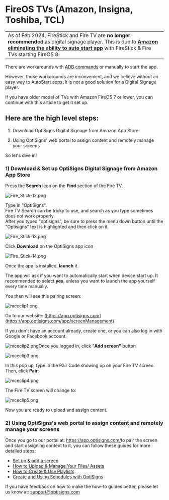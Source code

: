 # FireOS TVs (Amazon, Insigna, Toshiba, TCL)

|  |
| --- |
| As of Feb 2024, FireStick and Fire TV are **no longer recommended** as digital signage player. This is due to **[Amazon eliminating the ability to auto start app](https://www.aftvnews.com/amazon-blocks-long-running-fire-tv-capability-breaking-popular-apps-with-no-warning-and-giving-developers-the-runaround/)** with FireStick & Fire TVs starting FireOS 8. |

There are workarounds with [ADB commands](https://support.optisigns.com/hc/en-us/articles/23274673797139) or manually to start the app.

However, those workarounds are inconvenient, and we believe without an easy way to AutoStart apps, it is not a good solution for a Digital Signage player.

If you have older model of TVs with Amazon FireOS 7 or lower, you can continue with this article to get it set up.

## **Here are the high level steps:**

1) Download OptiSigns Digital Signage from Amazon App Store

2) Using OptiSigns' web portal to assign content and remotely manage your screens

So let's dive in!

### **1) Download & Set up OptiSigns Digital Signage from Amazon App Store**

Press the **Search** icon on the **Find** section of the Fire TV,

![Fire_Stick-12.png](https://support.optisigns.com/hc/article_attachments/26399157505811)

Type in "OptiSigns".  
Fire TV Search can be tricky to use, and search as you type sometimes does not work properly.  
After you typed "optisigns", be sure to press the menu down button until the "Optisigns" text is highlighted and then click on it.

![Fire_Stick-13.png](https://support.optisigns.com/hc/article_attachments/26399157512211)

Click **Download** on the OptiSigns app icon

![Fire_Stick-14.png](https://support.optisigns.com/hc/article_attachments/26399157514387)

Once the app is installed, **launch** it.

The app will ask if you want to automatically start when device start up. It recommended to select **yes**, unless you want to launch the app yourself every time manually.

You then will see this pairing screen:

![mceclip1.png](https://support.optisigns.com/hc/article_attachments/26399157527059)

Go to our website: [https://app.optisigns.com](https://app.optisigns.com/app/screenManagement)

If you don't have an account already, create one, or you can also log in with Google or Facebook account.

![mceclip2.png](https://support.optisigns.com/hc/article_attachments/26399172852627)Once you logged in, click "**Add screen"** button

![mceclip3.png](https://support.optisigns.com/hc/article_attachments/26399172854931)

In this pop up, type in the Pair Code showing up on your Fire TV screen. Then, click **Pair**:

![mceclip4.png](https://support.optisigns.com/hc/article_attachments/26399157541779)

The Fire TV screen will change to:

![mceclip5.png](https://support.optisigns.com/hc/article_attachments/26399172862355)

Now you are ready to upload and assign content.

### **2) Using OptiSigns's web portal to assign content and remotely manage your screens**

Once you go to our portal at: <https://app.optisigns.com/>to pair the screen and start assigning content to it, you can follow these guides for more detailed steps:

* [Set up & add a screen](https://support.optisigns.com/hc/en-us/articles/360016374813)
* [How to Upload & Manage Your Files/ Assets](https://support.optisigns.com/hc/en-us/articles/360016247974)
* [How to Create & Use Playlists](https://support.optisigns.com/hc/en-us/articles/28295104605843)
* [Create and Using Schedules with OptiSigns](https://support.optisigns.com/hc/en-us/articles/360016981853)

If you have feedback on how to make the how-to guides better, please let us know at: [support@optisigns.com](mailto:support@optisigns.com)
